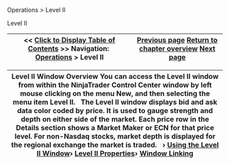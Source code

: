 ﻿
Operations \> Level II

Level II

| \<\< [Click to Display Table of Contents](level_ii.md) \>\> **Navigation:**     [Operations](operations-1.md) \> Level II | [Previous page](importing_a_list_of_stock_symb-1.md) [Return to chapter overview](operations-1.md) [Next page](levelii_usingtheleveliiwindow-1.md) |
| --- | --- |

| Level II Window Overview You can access the Level II window from within the NinjaTrader Control Center window by left mouse clicking on the menu New, and then selecting the menu item Level II.   The Level II window displays bid and ask data color coded by price. It is used to gauge strength and depth on either side of the market. Each price row in the Details section shows a Market Maker or ECN for that price level. For non\-Nasdaq stocks, market depth is displayed for the regional exchange the market is traded.   › [Using the Level II Window](levelii_usingtheleveliiwindow-1.md)› [Level II Properties](levelii_properties-1.md)› [Window Linking](levelii_windowlinking-1.md) |
| --- |

